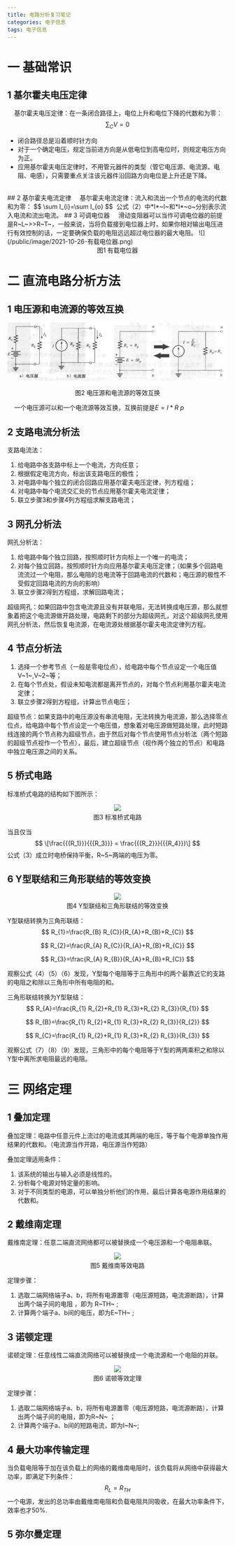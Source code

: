 ```yaml
---
title: 电路分析复习笔记
categories: 电子信息  
tags: 电子信息 
---
```






# 一 基础常识
## 1 基尔霍夫电压定律
&nbsp;&nbsp;&nbsp;&nbsp;基尔霍夫电压定律：在一条闭合路径上，电位上升和电位下降的代数和为零：
$$
\sum_{C} V=0
$$

- 闭合路径总是沿着顺时针方向
- 对于一个确定电压，规定当前进方向是从低电位到高电位时，则规定电压方向为正。
- 应用基尔霍夫电压定律时，不用管元器件的类型（管它电压源、电流源、电阻、电感），只需要重点关注该元器件沿回路方向电位是上升还是下降。
<br>
## 2 基尔霍夫电流定律
&nbsp;&nbsp;&nbsp;&nbsp;基尔霍夫电流定律：流入和流出一个节点的电流的代数和为零：
$$
\sum I_{i}=\sum I_{o}
$$
&nbsp;公式（2）中*I*~I~和*I*~o~分别表示流入电流和流出电流。
## 3 可调电位器
&nbsp;&nbsp;&nbsp;&nbsp;滑动变阻器可以当作可调电位器的前提是R~L~>>R~T~，一般来说，当将负载接到电位器上时，如果你相对输出电压进行有效控制的话，一定要确保负载的电阻远远超过电位器的最大电阻。
![](/public/image/2021-10-26-有载电位器.png)
<div><center> 图1 有载电位器</center></div>

# 二 直流电路分析方法

## 1 电压源和电流源的等效互换
![](/public/image/2021-10-26-电压源和电流源等效互换.png)
<div><center> 图2 电压源和电流源的等效互换</center></div>

&nbsp;&nbsp;&nbsp;&nbsp;一个电压源可以和一个电流源等效互换，互换前提是$E=I*R~p~$

## 2 支路电流分析法

支路电流法：

1. 给电路中各支路中标上一个电流，方向任意；
2. 根据假定电流方向，标出该支路电压的极性；
3. 对电路中每个独立的闭合回路应用基尔霍夫电压定律，列方程组；
4. 对电路中每个电流交汇处的节点应用基尔霍夫电流定律；
5. 联立步骤3和步骤4列方程组求解支路电流；

## 3 网孔分析法

网孔分析法：

1. 给电路中每个独立回路，按照顺时针方向标上一个唯一的电流；
2. 对每个独立回路，按照顺时针方向应用基尔霍夫电压定律；（如果多个回路电流流过一个电阻，那么电阻的总电流等于回路电流的代数和；电压源的极性不受假定回路电流的方向的影响）
3. 联立步骤2得到方程组，求解回路电流；

超级网孔：如果回路中包含电流源且没有并联电阻，无法转换成电压源，那么就想象着把这个电流源做开路处理，电路剩下的部分为超级网孔，对这个超级网孔使用网孔分析法，然后恢复电流源，在电流源处根据基尔霍夫电流定律列方程。

## 4 节点分析法

1. 选择一个参考节点（一般是零电位点），给电路中每个节点设定一个电压值V~1~,V~2~等；
2. 在每个节点处，假设未知电流都是离开节点的，对每个节点利用基尔霍夫电流定律；
3. 联立步骤2得到方程组，计算出节点电压；

超级节点：如果支路中的电压源没有串流电阻，无法转换为电流源，那么选择零点位点，给电路中每个节点设定一个电压值，想象着对电压源做短路处理，此时短路线连接的两个节点称为超级节点，由于然后对每个节点使用节点分析法（两个短路的超级节点视作一个节点），最后，建立超级节点（视作两个独立的节点）和电路中独立电压源之间的关系。

## 5 桥式电路

标准桥式电路的结构如下图所示：

<div><center><img src=标准桥式电路.jpg><br>图3 标准桥式电路</center>      </div>

当且仅当
$$
\[\frac{{{R_1}}}{{{R_3}}} = \frac{{{R_2}}}{{{R_4}}}\]
$$
公式（3）成立时电桥保持平衡，R~5~两端的电压为零。	

## 6 Y型联结和三角形联结的等效变换

<div><center><img src=Y型联结和三角形联结的等效变换.jpg><br>图4 Y型联结和三角形联结的等效变换</center></div>

Y型联结转换为三角形联结：
$$
R_{1}=\frac{R_{B} R_{C}}{R_{A}+R_{B}+R_{C}}
$$

$$
R_{2}=\frac{R_{A} R_{C}}{R_{A}+R_{B}+R_{C}}
$$

$$
R_{3}=\frac{R_{A} R_{B}}{R_{A}+R_{B}+R_{C}}
$$

观察公式（4）（5）（6）发现，Y型每个电阻等于三角形中的两个最靠近它的支路的电阻之和除以三角形中所有电阻的和。

三角形联结转换为Y型联结：
$$
R_{A}=\frac{R_{1} R_{2}+R_{1} R_{3}+R_{2} R_{3}}{R_{1}}
$$

$$
R_{B}=\frac{R_{1} R_{2}+R_{1} R_{3}+R_{2} R_{3}}{R_{2}}
$$

$$
R_{C}=\frac{R_{1} R_{2}+R_{1} R_{3}+R_{2} R_{3}}{R_{3}}
$$

观察公式（7）（8）（9）发现，三角形中的每个电阻等于Y型的两两乘积之和除以Y型中离所求电阻最远的电阻。

# 三 网络定理

## 1 叠加定理

叠加定理：电路中任意元件上流过的电流或其两端的电压，等于每个电源单独作用结果的代数和。（电流源当作开路，电压源当作短路）

叠加定理适用条件：

1. 该系统的输出与输入必须是线性的。
2. 分析每个电源对特定量的影响。
3. 对于不同类型的电源，可以单独分析他们的作用，最后计算各电源作用结果的代数和。

## 2  戴维南定理

戴维南定理：任意二端直流网络都可以被替换成一个电压源和一个电阻串联。

<div><center><img src=戴维南等效电路.jpg><br>图5 戴维南等效电路</center></div>

定理步骤：

1. 选取二端网络端子a、b，将所有电源置零（电压源短路，电流源断路），计算出两个端子间的电阻 ，即为 R~TH~  ;      
2.  计算两个端子a、b间的电压，即为E~TH~  ;                

## 3 诺顿定理

诺顿定理：任意线性二端直流网络可以被替换成一个电流源和一个电阻的并联。

<div><center><img src=诺顿等效定理.jpg><br>图6 诺顿等效定理</center></div>

定理步骤：

1. 选取二端网络端子a、b，将所有电源置零（电压源短路，电流源断路），计算出两个端子间的电阻，即为R~N~ ；
2. 计算两个端子a、b间的短路电流，即为I~N~;   

## 4 最大功率传输定理

当负载电阻等于加在该负载上的网络的戴维南电阻时，该负载将从网络中获得最大功率，即满足下列条件：
$$
{R_L} = {R_{TH}}
$$
一个电源，发出的总功率由戴维南电阻和负载电阻共同吸收，在最大功率条件下，效率也才50%.

## 5 弥尔曼定理
